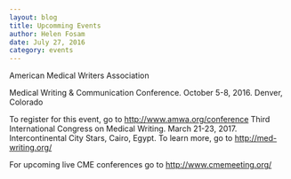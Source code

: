 ```yaml
---
layout: blog
title: Upcomming Events
author: Helen Fosam
date: July 27, 2016
category: events
---
```

American Medical Writers Association

Medical Writing & Communication Conference. October 5-8, 2016. Denver, Colorado

To register for this event, go to <a href="http://www.amwa.org/conference">http://www.amwa.org/conference</a>
Third International Congress on Medical Writing. March 21-23, 2017. Intercontinental City Stars, Cairo, Egypt. To learn more, go to <a href="http://med-writing.org/">http://med-writing.org/</a> 

For upcoming live CME conferences go to <a href="http://www.cmemeeting.org/">http://www.cmemeeting.org/</a>

